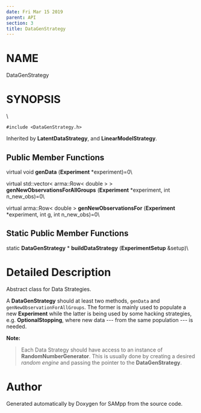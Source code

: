 ```yaml
---
date: Fri Mar 15 2019
parent: API
section: 3
title: DataGenStrategy
---
```


NAME
====

DataGenStrategy

SYNOPSIS
========

\

`#include <DataGenStrategy.h>`

Inherited by **LatentDataStrategy**, and **LinearModelStrategy**.

Public Member Functions
-----------------------

virtual void **genData** (**Experiment** \*experiment)=0\

virtual std::vector\< arma::Row\< double \> \>
**genNewObservationsForAllGroups** (**Experiment** \*experiment, int
n\_new\_obs)=0\

virtual arma::Row\< double \> **genNewObservationsFor** (**Experiment**
\*experiment, int g, int n\_new\_obs)=0\

Static Public Member Functions
------------------------------

static **DataGenStrategy** \* **buildDataStrategy** (**ExperimentSetup**
&setup)\

Detailed Description
====================

Abstract class for Data Strategies.

A **DataGenStrategy** should at least two methods, `genData` and
`genNewObservationForAllGroups`. The former is mainly used to populate a
new **Experiment** while the latter is being used by some hacking
strategies, e.g. **OptionalStopping**, where new data --- from the same
population --- is needed.

**Note:**

> Each Data Strategy should have access to an instance of
> **RandomNumberGenerator**. This is usually done by creating a desired
> *random engine* and passing the pointer to the **DataGenStrategy**.

Author
======

Generated automatically by Doxygen for SAMpp from the source code.

